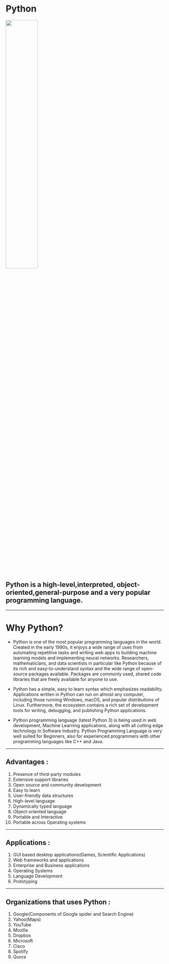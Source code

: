 # Python

<img src="https://miro.medium.com/max/840/1*RJMxLdTHqVBSijKmOO5MAg.jpeg" width="45%">

## Python is a high-level,interpreted, object-oriented,general-purpose and a very popular programming language.

---

# Why Python?

- Python is one of the most popular programming languages in the world. Created in the early 1990s, it enjoys a wide range of uses from automating repetitive tasks and writing web apps to building machine learning models and implementing neural networks. Researchers, mathematicians, and data scientists in particular like Python because of its rich and easy-to-understand syntax and the wide range of open-source packages available. Packages are commonly used, shared code libraries that are freely available for anyone to use.

- Python has a simple, easy to learn syntax which emphasizes readability. Applications written in Python can run on almost any computer, including those running Windows, macOS, and popular distributions of Linux. Furthermore, the ecosystem contains a rich set of development tools for writing, debugging, and publishing Python applications.

- Python programming language (latest Python 3) is being used in web development, Machine Learning applications, along with all cutting edge technology in Software Industry. Python Programming Language is very well suited for Beginners, also for experienced programmers with other programming languages like C++ and Java.

---

## Advantages :

1) Presence of third-party modules
2) Extensive support libraries
3) Open source and community development
4) Easy to learn
5) User-friendly data structures
6) High-level language
7) Dynamically typed language
8) Object-oriented language
9) Portable and Interactive
10) Portable across Operating systems

---

## Applications :
1) GUI based desktop applications(Games, Scientific Applications)
2) Web frameworks and applications
3) Enterprise and Business applications
4) Operating Systems
5) Language Development
6) Prototyping

---

## Organizations that uses Python :
1) Google(Components of Google spider and Search Engine)
2) Yahoo(Maps)
3) YouTube
4) Mozilla
5) Dropbox
6) Microsoft
7) Cisco
8) Spotify
9) Quora
